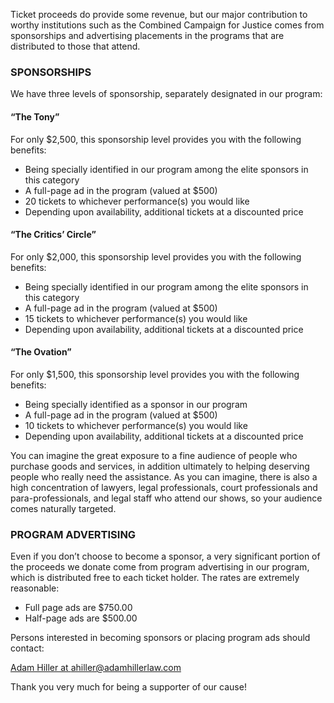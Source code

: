 Ticket proceeds do provide some revenue, but our major contribution to worthy institutions such as the Combined Campaign for Justice comes from sponsorships and advertising placements in the programs that are distributed to those that attend.

### SPONSORSHIPS

We have three levels of sponsorship, separately designated in our program:

#### “The Tony”

For only $2,500, this sponsorship level provides you with the following benefits:

- Being specially identified in our program among the elite sponsors in this category
- A full-page ad in the program (valued at $500)
- 20 tickets to whichever performance(s) you would like
- Depending upon availability, additional tickets at a discounted price

#### “The Critics’ Circle”

For only $2,000, this sponsorship level provides you with the following benefits:

- Being specially identified in our program among the elite sponsors in this category
- A full-page ad in the program (valued at $500)
- 15 tickets to whichever performance(s) you would like
- Depending upon availability, additional tickets at a discounted price

#### “The Ovation”

For only $1,500, this sponsorship level provides you with the following benefits:

- Being specially identified as a sponsor in our program
- A full-page ad in the program (valued at $500)
- 10 tickets to whichever performance(s) you would like
- Depending upon availability, additional tickets at a discounted price

You can imagine the great exposure to a fine audience of people who purchase goods and services, in addition ultimately to helping deserving people who really need the assistance. As you can imagine, there is also a high concentration of lawyers, legal professionals, court professionals and para-professionals, and legal staff who attend our shows, so your audience comes naturally targeted.

### PROGRAM ADVERTISING

Even if you don’t choose to become a sponsor, a very significant portion of the proceeds we donate come from program advertising in our program, which is distributed free to each ticket holder. The rates are extremely reasonable:

- Full page ads are $750.00
- Half-page ads are $500.00

Persons interested in becoming sponsors or placing program ads should contact:

[Adam Hiller at ahiller@adamhillerlaw.com](mailto:ahiller@adamhillerlaw.com)

Thank you very much for being a supporter of our cause!
